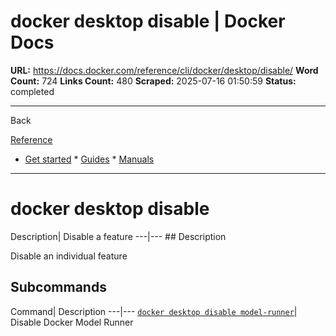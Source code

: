 # docker desktop disable | Docker Docs

**URL:** https://docs.docker.com/reference/cli/docker/desktop/disable/
**Word Count:** 724
**Links Count:** 480
**Scraped:** 2025-07-16 01:50:59
**Status:** completed

---

Back

[Reference](https://docs.docker.com/reference/)

  * [Get started](https://docs.docker.com/get-started/)   * [Guides](https://docs.docker.com/guides/)   * [Manuals](https://docs.docker.com/manuals/)

* * *

# docker desktop disable

Description| Disable a feature   ---|---      ## Description

Disable an individual feature

## Subcommands

Command| Description   ---|---   [`docker desktop disable model-runner`](https://docs.docker.com/reference/cli/docker/desktop/disable/model-runner/)| Disable Docker Model Runner